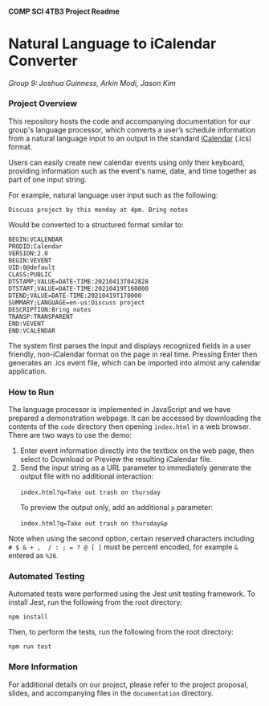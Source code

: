 #### COMP SCI 4TB3 Project Readme
# Natural Language to iCalendar Converter 
_Group 9: Joshua Guinness, Arkin Modi, Jason Kim_

### Project Overview
This repository hosts the code and accompanying documentation for our group's language processor, which converts a user’s schedule information from a natural language input to an output in the standard [iCalendar](https://en.wikipedia.org/wiki/iCalendar) (.ics) format.

Users can easily create new calendar events using only their keyboard, providing information such as the event's name, date, and time together as part of one input string.

For example, natural language user input such as the following:
```
Discuss project by this monday at 4pm. Bring notes
```
Would be converted to a structured format similar to:
```
BEGIN:VCALENDAR​
PRODID:Calendar​
VERSION:2.0​
BEGIN:VEVENT​
UID:0@default​
CLASS:PUBLIC​
DTSTAMP;VALUE=DATE-TIME:20210413T042828​
DTSTART;VALUE=DATE-TIME:20210419T160000​
DTEND;VALUE=DATE-TIME:20210419T170000​
SUMMARY;LANGUAGE=en-us:Discuss project​
DESCRIPTION:Bring notes​
TRANSP:TRANSPARENT​
END:VEVENT​
END:VCALENDAR​
```

The system first parses the input and displays recognized fields in a user friendly, non-iCalendar format on the page in real time. Pressing Enter then generates an .ics event file, which can be imported into almost any calendar application.

### How to Run
The language processor is implemented in JavaScript and we have prepared a demonstration webpage. It can be accessed by downloading the contents of the `code` directory then opening `index.html` in a web browser. There are two ways to use the demo:

1. Enter event information directly into the textbox on the web page, then select to Download or Preview the resulting iCalendar file.
2. Send the input string as a URL parameter to immediately generate the output file with no additional interaction: 

&nbsp;&nbsp;&nbsp;&nbsp;&nbsp;&nbsp;```index.html?q=Take out trash on thursday```

&nbsp;&nbsp;&nbsp;&nbsp;&nbsp;&nbsp;To preview the output only, add an additional `p` parameter:

&nbsp;&nbsp;&nbsp;&nbsp;&nbsp;&nbsp;```index.html?q=Take out trash on thursday&p```

Note when using the second option, certain reserved characters including ` # $ & + ,  / : ; = ? @ [ ]` must be percent encoded, for example `&` entered as `%26`.

### Automated Testing

Automated tests were performed using the Jest unit testing framework. To install Jest, run the following from the root directory:
```
npm install
```

Then, to perform the tests, run the following from the root directory:
```
npm run test
```

### More Information
For additional details on our project, please refer to the project proposal, slides, and accompanying files in the `documentation` directory.